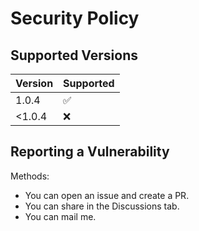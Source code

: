 # Security Policy

## Supported Versions

| Version | Supported          |
| ------- | ------------------ |
|  1.0.4  | :white_check_mark: |
| <1.0.4  | :x:                |

## Reporting a Vulnerability
Methods:
- You can open an issue and create a PR.
- You can share in the Discussions tab.
- You can mail me.
